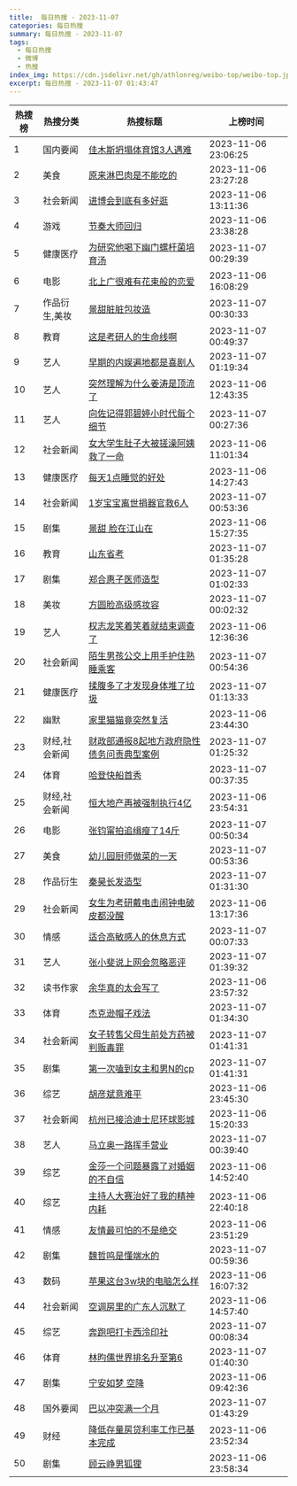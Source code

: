 ```yaml
---
title:  每日热搜 - 2023-11-07
categories: 每日热搜
summary: 每日热搜 - 2023-11-07
tags:
  - 每日热搜
  - 微博
  - 热搜
index_img: https://cdn.jsdelivr.net/gh/athlonreg/weibo-top/weibo-top.jpeg
excerpt: 每日热搜 - 2023-11-07 01:43:47
---
```


| 热搜榜 | 热搜分类 | 热搜标题 | 上榜时间 |
| --- | --- | --- | --- |
| 1 | 国内要闻 | [佳木斯坍塌体育馆3人遇难](https://s.weibo.com/weibo%3Fq%3D%2523%E4%BD%B3%E6%9C%A8%E6%96%AF%E5%9D%8D%E5%A1%8C%E4%BD%93%E8%82%B2%E9%A6%863%E4%BA%BA%E9%81%87%E9%9A%BE%2523) | 2023-11-06 23:06:25 | 
| 2 | 美食 | [原来淋巴肉是不能吃的](https://s.weibo.com/weibo%3Fq%3D%2523%E5%8E%9F%E6%9D%A5%E6%B7%8B%E5%B7%B4%E8%82%89%E6%98%AF%E4%B8%8D%E8%83%BD%E5%90%83%E7%9A%84%2523) | 2023-11-06 23:27:28 | 
| 3 | 社会新闻 | [进博会到底有多好逛](https://s.weibo.com/weibo%3Fq%3D%2523%E8%BF%9B%E5%8D%9A%E4%BC%9A%E5%88%B0%E5%BA%95%E6%9C%89%E5%A4%9A%E5%A5%BD%E9%80%9B%2523) | 2023-11-06 13:11:36 | 
| 4 | 游戏 | [节奏大师回归](https://s.weibo.com/weibo%3Fq%3D%2523%E8%8A%82%E5%A5%8F%E5%A4%A7%E5%B8%88%E5%9B%9E%E5%BD%92%2523) | 2023-11-06 23:38:28 | 
| 5 | 健康医疗 | [为研究他喝下幽门螺杆菌培育汤](https://s.weibo.com/weibo%3Fq%3D%2523%E4%B8%BA%E7%A0%94%E7%A9%B6%E4%BB%96%E5%96%9D%E4%B8%8B%E5%B9%BD%E9%97%A8%E8%9E%BA%E6%9D%86%E8%8F%8C%E5%9F%B9%E8%82%B2%E6%B1%A4%2523) | 2023-11-07 00:29:39 | 
| 6 | 电影 | [北上广很难有花束般的恋爱](https://s.weibo.com/weibo%3Fq%3D%2523%E5%8C%97%E4%B8%8A%E5%B9%BF%E5%BE%88%E9%9A%BE%E6%9C%89%E8%8A%B1%E6%9D%9F%E8%88%AC%E7%9A%84%E6%81%8B%E7%88%B1%2523) | 2023-11-06 16:08:29 | 
| 7 | 作品衍生,美妆 | [景甜脏脏包妆造](https://s.weibo.com/weibo%3Fq%3D%2523%E6%99%AF%E7%94%9C%E8%84%8F%E8%84%8F%E5%8C%85%E5%A6%86%E9%80%A0%2523) | 2023-11-07 00:30:33 | 
| 8 | 教育 | [这是考研人的生命线啊](https://s.weibo.com/weibo%3Fq%3D%2523%E8%BF%99%E6%98%AF%E8%80%83%E7%A0%94%E4%BA%BA%E7%9A%84%E7%94%9F%E5%91%BD%E7%BA%BF%E5%95%8A%2523) | 2023-11-07 00:49:37 | 
| 9 | 艺人 | [早期的内娱遍地都是喜剧人](https://s.weibo.com/weibo%3Fq%3D%2523%E6%97%A9%E6%9C%9F%E7%9A%84%E5%86%85%E5%A8%B1%E9%81%8D%E5%9C%B0%E9%83%BD%E6%98%AF%E5%96%9C%E5%89%A7%E4%BA%BA%2523) | 2023-11-07 01:19:34 | 
| 10 | 艺人 | [突然理解为什么姜涛是顶流了](https://s.weibo.com/weibo%3Fq%3D%2523%E7%AA%81%E7%84%B6%E7%90%86%E8%A7%A3%E4%B8%BA%E4%BB%80%E4%B9%88%E5%A7%9C%E6%B6%9B%E6%98%AF%E9%A1%B6%E6%B5%81%E4%BA%86%2523) | 2023-11-06 12:43:35 | 
| 11 | 艺人 | [向佐记得郭碧婷小时代每个细节](https://s.weibo.com/weibo%3Fq%3D%2523%E5%90%91%E4%BD%90%E8%AE%B0%E5%BE%97%E9%83%AD%E7%A2%A7%E5%A9%B7%E5%B0%8F%E6%97%B6%E4%BB%A3%E6%AF%8F%E4%B8%AA%E7%BB%86%E8%8A%82%2523) | 2023-11-07 00:27:36 | 
| 12 | 社会新闻 | [女大学生肚子大被搓澡阿姨救了一命](https://s.weibo.com/weibo%3Fq%3D%2523%E5%A5%B3%E5%A4%A7%E5%AD%A6%E7%94%9F%E8%82%9A%E5%AD%90%E5%A4%A7%E8%A2%AB%E6%90%93%E6%BE%A1%E9%98%BF%E5%A7%A8%E6%95%91%E4%BA%86%E4%B8%80%E5%91%BD%2523) | 2023-11-06 11:01:34 | 
| 13 | 健康医疗 | [每天1点睡觉的好处](https://s.weibo.com/weibo%3Fq%3D%2523%E6%AF%8F%E5%A4%A91%E7%82%B9%E7%9D%A1%E8%A7%89%E7%9A%84%E5%A5%BD%E5%A4%84%2523) | 2023-11-06 14:27:43 | 
| 14 | 社会新闻 | [1岁宝宝离世捐器官救6人](https://s.weibo.com/weibo%3Fq%3D%25231%E5%B2%81%E5%AE%9D%E5%AE%9D%E7%A6%BB%E4%B8%96%E6%8D%90%E5%99%A8%E5%AE%98%E6%95%916%E4%BA%BA%2523) | 2023-11-07 00:53:36 | 
| 15 | 剧集 | [景甜 脸在江山在](https://s.weibo.com/weibo%3Fq%3D%2523%E6%99%AF%E7%94%9C%20%E8%84%B8%E5%9C%A8%E6%B1%9F%E5%B1%B1%E5%9C%A8%2523) | 2023-11-06 15:27:35 | 
| 16 | 教育 | [山东省考](https://s.weibo.com/weibo%3Fq%3D%2523%E5%B1%B1%E4%B8%9C%E7%9C%81%E8%80%83%2523) | 2023-11-07 01:35:28 | 
| 17 | 剧集 | [郑合惠子医师造型](https://s.weibo.com/weibo%3Fq%3D%2523%E9%83%91%E5%90%88%E6%83%A0%E5%AD%90%E5%8C%BB%E5%B8%88%E9%80%A0%E5%9E%8B%2523) | 2023-11-07 01:02:33 | 
| 18 | 美妆 | [方圆脸高级感妆容](https://s.weibo.com/weibo%3Fq%3D%2523%E6%96%B9%E5%9C%86%E8%84%B8%E9%AB%98%E7%BA%A7%E6%84%9F%E5%A6%86%E5%AE%B9%2523) | 2023-11-07 00:02:32 | 
| 19 | 艺人 | [权志龙笑着笑着就结束调查了](https://s.weibo.com/weibo%3Fq%3D%2523%E6%9D%83%E5%BF%97%E9%BE%99%E7%AC%91%E7%9D%80%E7%AC%91%E7%9D%80%E5%B0%B1%E7%BB%93%E6%9D%9F%E8%B0%83%E6%9F%A5%E4%BA%86%2523) | 2023-11-06 12:36:36 | 
| 20 | 社会新闻 | [陌生男孩公交上用手护住熟睡乘客](https://s.weibo.com/weibo%3Fq%3D%2523%E9%99%8C%E7%94%9F%E7%94%B7%E5%AD%A9%E5%85%AC%E4%BA%A4%E4%B8%8A%E7%94%A8%E6%89%8B%E6%8A%A4%E4%BD%8F%E7%86%9F%E7%9D%A1%E4%B9%98%E5%AE%A2%2523) | 2023-11-07 00:54:36 | 
| 21 | 健康医疗 | [揉腹多了才发现身体堆了垃圾](https://s.weibo.com/weibo%3Fq%3D%2523%E6%8F%89%E8%85%B9%E5%A4%9A%E4%BA%86%E6%89%8D%E5%8F%91%E7%8E%B0%E8%BA%AB%E4%BD%93%E5%A0%86%E4%BA%86%E5%9E%83%E5%9C%BE%2523) | 2023-11-07 01:13:33 | 
| 22 | 幽默 | [家里猫猫竟突然复活](https://s.weibo.com/weibo%3Fq%3D%2523%E5%AE%B6%E9%87%8C%E7%8C%AB%E7%8C%AB%E7%AB%9F%E7%AA%81%E7%84%B6%E5%A4%8D%E6%B4%BB%2523) | 2023-11-06 23:44:30 | 
| 23 | 财经,社会新闻 | [财政部通报8起地方政府隐性债务问责典型案例](https://s.weibo.com/weibo%3Fq%3D%2523%E8%B4%A2%E6%94%BF%E9%83%A8%E9%80%9A%E6%8A%A58%E8%B5%B7%E5%9C%B0%E6%96%B9%E6%94%BF%E5%BA%9C%E9%9A%90%E6%80%A7%E5%80%BA%E5%8A%A1%E9%97%AE%E8%B4%A3%E5%85%B8%E5%9E%8B%E6%A1%88%E4%BE%8B%2523) | 2023-11-07 01:25:32 | 
| 24 | 体育 | [哈登快船首秀](https://s.weibo.com/weibo%3Fq%3D%2523%E5%93%88%E7%99%BB%E5%BF%AB%E8%88%B9%E9%A6%96%E7%A7%80%2523) | 2023-11-07 00:37:35 | 
| 25 | 财经,社会新闻 | [恒大地产再被强制执行4亿](https://s.weibo.com/weibo%3Fq%3D%2523%E6%81%92%E5%A4%A7%E5%9C%B0%E4%BA%A7%E5%86%8D%E8%A2%AB%E5%BC%BA%E5%88%B6%E6%89%A7%E8%A1%8C4%E4%BA%BF%2523) | 2023-11-06 23:54:31 | 
| 26 | 电影 | [张钧甯拍追缉瘦了14斤](https://s.weibo.com/weibo%3Fq%3D%2523%E5%BC%A0%E9%92%A7%E7%94%AF%E6%8B%8D%E8%BF%BD%E7%BC%89%E7%98%A6%E4%BA%8614%E6%96%A4%2523) | 2023-11-07 00:50:34 | 
| 27 | 美食 | [幼儿园厨师做菜的一天](https://s.weibo.com/weibo%3Fq%3D%2523%E5%B9%BC%E5%84%BF%E5%9B%AD%E5%8E%A8%E5%B8%88%E5%81%9A%E8%8F%9C%E7%9A%84%E4%B8%80%E5%A4%A9%2523) | 2023-11-07 00:53:36 | 
| 28 | 作品衍生 | [秦昊长发造型](https://s.weibo.com/weibo%3Fq%3D%2523%E7%A7%A6%E6%98%8A%E9%95%BF%E5%8F%91%E9%80%A0%E5%9E%8B%2523) | 2023-11-07 01:31:30 | 
| 29 | 社会新闻 | [女生为考研戴电击闹钟电破皮都没醒](https://s.weibo.com/weibo%3Fq%3D%2523%E5%A5%B3%E7%94%9F%E4%B8%BA%E8%80%83%E7%A0%94%E6%88%B4%E7%94%B5%E5%87%BB%E9%97%B9%E9%92%9F%E7%94%B5%E7%A0%B4%E7%9A%AE%E9%83%BD%E6%B2%A1%E9%86%92%2523) | 2023-11-06 13:17:36 | 
| 30 | 情感 | [适合高敏感人的休息方式](https://s.weibo.com/weibo%3Fq%3D%2523%E9%80%82%E5%90%88%E9%AB%98%E6%95%8F%E6%84%9F%E4%BA%BA%E7%9A%84%E4%BC%91%E6%81%AF%E6%96%B9%E5%BC%8F%2523) | 2023-11-07 00:07:33 | 
| 31 | 艺人 | [张小斐说上网会忽略恶评](https://s.weibo.com/weibo%3Fq%3D%2523%E5%BC%A0%E5%B0%8F%E6%96%90%E8%AF%B4%E4%B8%8A%E7%BD%91%E4%BC%9A%E5%BF%BD%E7%95%A5%E6%81%B6%E8%AF%84%2523) | 2023-11-07 01:39:32 | 
| 32 | 读书作家 | [余华真的太会写了](https://s.weibo.com/weibo%3Fq%3D%2523%E4%BD%99%E5%8D%8E%E7%9C%9F%E7%9A%84%E5%A4%AA%E4%BC%9A%E5%86%99%E4%BA%86%2523) | 2023-11-06 23:57:32 | 
| 33 | 体育 | [杰克逊帽子戏法](https://s.weibo.com/weibo%3Fq%3D%2523%E6%9D%B0%E5%85%8B%E9%80%8A%E5%B8%BD%E5%AD%90%E6%88%8F%E6%B3%95%2523) | 2023-11-07 01:34:30 | 
| 34 | 社会新闻 | [女子转售父母生前处方药被判贩毒罪](https://s.weibo.com/weibo%3Fq%3D%2523%E5%A5%B3%E5%AD%90%E8%BD%AC%E5%94%AE%E7%88%B6%E6%AF%8D%E7%94%9F%E5%89%8D%E5%A4%84%E6%96%B9%E8%8D%AF%E8%A2%AB%E5%88%A4%E8%B4%A9%E6%AF%92%E7%BD%AA%2523) | 2023-11-07 01:41:31 | 
| 35 | 剧集 | [第一次嗑到女主和男N的cp](https://s.weibo.com/weibo%3Fq%3D%2523%E7%AC%AC%E4%B8%80%E6%AC%A1%E5%97%91%E5%88%B0%E5%A5%B3%E4%B8%BB%E5%92%8C%E7%94%B7N%E7%9A%84cp%2523) | 2023-11-07 01:41:31 | 
| 36 | 综艺 | [胡彦斌意难平](https://s.weibo.com/weibo%3Fq%3D%2523%E8%83%A1%E5%BD%A6%E6%96%8C%E6%84%8F%E9%9A%BE%E5%B9%B3%2523) | 2023-11-06 23:45:30 | 
| 37 | 社会新闻 | [杭州已接洽迪士尼环球影城](https://s.weibo.com/weibo%3Fq%3D%2523%E6%9D%AD%E5%B7%9E%E5%B7%B2%E6%8E%A5%E6%B4%BD%E8%BF%AA%E5%A3%AB%E5%B0%BC%E7%8E%AF%E7%90%83%E5%BD%B1%E5%9F%8E%2523) | 2023-11-06 15:20:33 | 
| 38 | 艺人 | [马立奥一路挥手营业](https://s.weibo.com/weibo%3Fq%3D%2523%E9%A9%AC%E7%AB%8B%E5%A5%A5%E4%B8%80%E8%B7%AF%E6%8C%A5%E6%89%8B%E8%90%A5%E4%B8%9A%2523) | 2023-11-07 00:39:40 | 
| 39 | 综艺 | [金莎一个问题暴露了对婚姻的不自信](https://s.weibo.com/weibo%3Fq%3D%2523%E9%87%91%E8%8E%8E%E4%B8%80%E4%B8%AA%E9%97%AE%E9%A2%98%E6%9A%B4%E9%9C%B2%E4%BA%86%E5%AF%B9%E5%A9%9A%E5%A7%BB%E7%9A%84%E4%B8%8D%E8%87%AA%E4%BF%A1%2523) | 2023-11-06 14:52:40 | 
| 40 | 综艺 | [主持人大赛治好了我的精神内耗](https://s.weibo.com/weibo%3Fq%3D%2523%E4%B8%BB%E6%8C%81%E4%BA%BA%E5%A4%A7%E8%B5%9B%E6%B2%BB%E5%A5%BD%E4%BA%86%E6%88%91%E7%9A%84%E7%B2%BE%E7%A5%9E%E5%86%85%E8%80%97%2523) | 2023-11-06 22:40:18 | 
| 41 | 情感 | [友情最可怕的不是绝交](https://s.weibo.com/weibo%3Fq%3D%2523%E5%8F%8B%E6%83%85%E6%9C%80%E5%8F%AF%E6%80%95%E7%9A%84%E4%B8%8D%E6%98%AF%E7%BB%9D%E4%BA%A4%2523) | 2023-11-06 23:51:29 | 
| 42 | 剧集 | [魏哲鸣是懂端水的](https://s.weibo.com/weibo%3Fq%3D%2523%E9%AD%8F%E5%93%B2%E9%B8%A3%E6%98%AF%E6%87%82%E7%AB%AF%E6%B0%B4%E7%9A%84%2523) | 2023-11-07 00:59:36 | 
| 43 | 数码 | [苹果这台3w块的电脑怎么样](https://s.weibo.com/weibo%3Fq%3D%2523%E8%8B%B9%E6%9E%9C%E8%BF%99%E5%8F%B03w%E5%9D%97%E7%9A%84%E7%94%B5%E8%84%91%E6%80%8E%E4%B9%88%E6%A0%B7%2523) | 2023-11-06 16:07:32 | 
| 44 | 社会新闻 | [空调房里的广东人沉默了](https://s.weibo.com/weibo%3Fq%3D%2523%E7%A9%BA%E8%B0%83%E6%88%BF%E9%87%8C%E7%9A%84%E5%B9%BF%E4%B8%9C%E4%BA%BA%E6%B2%89%E9%BB%98%E4%BA%86%2523) | 2023-11-06 14:57:40 | 
| 45 | 综艺 | [奔跑吧打卡西泠印社](https://s.weibo.com/weibo%3Fq%3D%2523%E5%A5%94%E8%B7%91%E5%90%A7%E6%89%93%E5%8D%A1%E8%A5%BF%E6%B3%A0%E5%8D%B0%E7%A4%BE%2523) | 2023-11-07 00:08:34 | 
| 46 | 体育 | [林昀儒世界排名升至第6](https://s.weibo.com/weibo%3Fq%3D%2523%E6%9E%97%E6%98%80%E5%84%92%E4%B8%96%E7%95%8C%E6%8E%92%E5%90%8D%E5%8D%87%E8%87%B3%E7%AC%AC6%2523) | 2023-11-07 01:40:30 | 
| 47 | 剧集 | [宁安如梦 空降](https://s.weibo.com/weibo%3Fq%3D%2523%E5%AE%81%E5%AE%89%E5%A6%82%E6%A2%A6%20%E7%A9%BA%E9%99%8D%2523) | 2023-11-06 09:42:36 | 
| 48 | 国外要闻 | [巴以冲突满一个月](https://s.weibo.com/weibo%3Fq%3D%2523%E5%B7%B4%E4%BB%A5%E5%86%B2%E7%AA%81%E6%BB%A1%E4%B8%80%E4%B8%AA%E6%9C%88%2523) | 2023-11-07 01:43:29 | 
| 49 | 财经 | [降低存量房贷利率工作已基本完成](https://s.weibo.com/weibo%3Fq%3D%2523%E9%99%8D%E4%BD%8E%E5%AD%98%E9%87%8F%E6%88%BF%E8%B4%B7%E5%88%A9%E7%8E%87%E5%B7%A5%E4%BD%9C%E5%B7%B2%E5%9F%BA%E6%9C%AC%E5%AE%8C%E6%88%90%2523) | 2023-11-06 23:52:34 | 
| 50 | 剧集 | [顾云峥男狐狸](https://s.weibo.com/weibo%3Fq%3D%2523%E9%A1%BE%E4%BA%91%E5%B3%A5%E7%94%B7%E7%8B%90%E7%8B%B8%2523) | 2023-11-06 23:58:34 | 
